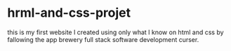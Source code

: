 # hrml-and-css-projet
this is my first website I created using only what I know on html and css by fallowing the app brewery  full stack software development curser.
